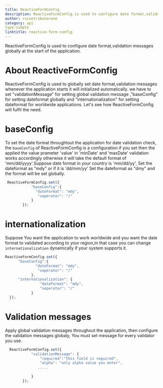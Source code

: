 ```yaml
---
title: ReactiveFormConfig
description: ReactiveFormConfig is used to configure date format,validation messages globally at the start of the application. 
author: rxcontributorone
category: api
type:simple
linktitle: reactive-form-config
---
```


<div class="title-bar"><p>ReactiveFormConfig is used to configure date format,validation messages globally at the start of the application.</p></div>

# About ReactiveFormConfig

ReactiveFormConfig is used to globally set date format,validation messages whenever the application starts it will initialized automatically. we have to set "validationMessage" for setting global validation message ,"baseConfig" for setting dateformat globally and "internationalization" for setting dateformat for worldwide applications. 
Let's see how ReactiveFormConfig will fulfil the need.

# baseConfig
To set the date format throughtout the application for date validation check, the `baseConfig` of ReactiveFormConfig is a configuration if you set then the applied the value prameter 'value' in 'minDate' and 'maxDate' validation works accordingly otherwise it will take the default format of 'mm/dd/yyyy'.Suppose date format in your country is 'mm/dd/yy', Set the dateformat as "mdy" or if it is 'dd/mm/yy' Set the dateformat as "dmy" and the format will be set globally.

```js
 ReactiveFormConfig.set({
            "baseConfig":{
              "dateFormat": "mdy",
               "seperator": "/"
            }          
        });
```
# internationalization 
Suppose You want the application to work worldwide and you want the date format to validated according to your region,In that case you can change `internationalization` dynamically if your system supports it.

```js
ReactiveFormConfig.set({
      "baseConfig":{
              "dateFormat": "mdy",
               "seperator": "/"
            },     
      "internationalization": {
                "dateFormat": "mdy",
                "seperator": "/"
            }
  });
```
# Validation messages
Apply global validation messages throughout the application, then configure the validation messages globaly, You must set message for every validator you use.

```js
  ReactiveFormConfig.set({
            "validationMessage": {
                "required":"this field is required",
                "alpha": "only alpha value you enter",
               .....          
                
            }
        });
```




